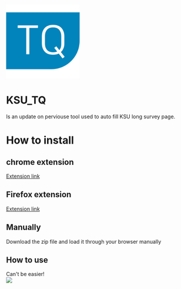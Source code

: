<img src="https://github.com/abdo20050/KSU_TQ/blob/master/TQ_logo1000x1000.png" width="200" />

# KSU_TQ
Is an update on perviouse tool used to auto fill KSU long survey page.

# How to install
## chrome extension
<a href="https://chrome.google.com/webstore/detail/%D8%AA%D9%82%D9%8A%D9%8A%D9%85-ksu-2022/bngiciaadpedlkmnlheopndkgjgfabjb?hl=en&authuser=0" target="_blank">Extension link</a>

## Firefox extension
<a href="https://addons.mozilla.org/en-US/firefox/addon/%D8%AA%D9%82%D9%8A%D9%8A%D9%85-ksu-2025/" target="_blank">Extension link</a>

## Manually
Download the zip file and load it through your browser manually 
## How to use
Can't be easier!<br/>
<img src="https://i.imgur.com/O3bf8QM.gif" width="500" />

